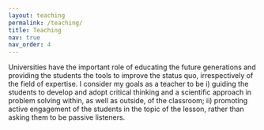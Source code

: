 ```yaml
---
layout: teaching
permalink: /teaching/
title: Teaching
nav: true
nav_order: 4
---
```


Universities have the important role of educating the future generations and providing the students the tools to improve the status quo, irrespectively of the field of expertise. I consider my goals as a teacher to be i) guiding the students to develop and adopt critical thinking and a scientific approach in problem solving within, as well as outside, of the classroom; ii) promoting active engagement of the students in the topic of the lesson, rather than asking them to be passive listeners. 
